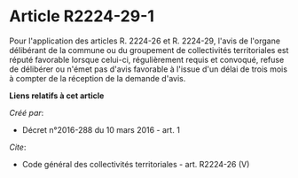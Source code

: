 # Article R2224-29-1

Pour l'application des articles R. 2224-26 et R. 2224-29, l'avis de l'organe délibérant de la commune ou du groupement de
collectivités territoriales est réputé favorable lorsque celui-ci, régulièrement requis et convoqué, refuse de délibérer ou
n'émet pas d'avis favorable à l'issue d'un délai de trois mois à compter de la réception de la demande d'avis.

**Liens relatifs à cet article**

_Créé par_:

  - Décret n°2016-288 du 10 mars 2016 - art. 1

_Cite_:

  - Code général des collectivités territoriales - art. R2224-26 (V)
